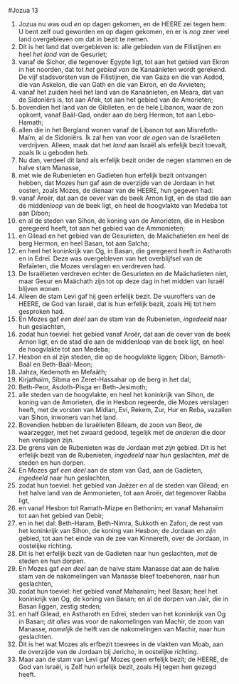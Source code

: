 #Jozua 13
1. Jozua nu was oud *en* op dagen gekomen, en de HEERE zei tegen hem: U bent zelf oud geworden en op dagen gekomen, en er is *nog* zeer veel land overgebleven om dat in bezit te nemen.
2. Dit is het land dat overgebleven is: alle gebieden van de Filistijnen en heel *het land van* de Gesuriet;
3. vanaf de Sichor, die tegenover Egypte ligt, tot aan het gebied van Ekron in het noorden, dat tot *het gebied van* de Kanaänieten wordt gerekend. De vijf stadsvorsten van de Filistijnen, die van Gaza en die van Asdod, die van Askelon, die van Gath en die van Ekron, en de Avvieten;
4. vanaf het zuiden heel het land van de Kanaänieten, en Meara, dat van de Sidoniërs is, tot aan Afek, tot aan het gebied van de Amorieten;
5. bovendien het land van de Giblieten, en de hele Libanon, waar de zon opkomt, vanaf Baäl-Gad, onder aan de berg Hermon, tot aan Lebo-Hamath;
6. allen die in het Bergland wonen vanaf de Libanon tot aan Misrefoth-Maïm, al de Sidoniërs. Ík zal hen van voor *de ogen* van de Israëlieten verdrijven. Alleen, maak dat het *land* aan Israël als erfelijk bezit toevalt, zoals Ik u geboden heb.
7. Nu dan, verdeel dit land als erfelijk bezit onder de negen stammen en de halve stam Manasse,
8. met wie de Rubenieten en Gadieten hun erfelijk bezit ontvangen hebben, dat Mozes hun gaf aan de overzijde van de Jordaan in het oosten, zoals Mozes, de dienaar van de HEERE, hun gegeven had:
9. vanaf Aroër, dat aan de oever van de beek Arnon ligt, en de stad die aan de midden*loop* van de beek ligt, en heel de hoogvlakte van Medeba tot aan Dibon;
10. en al de steden van Sihon, de koning van de Amorieten, die in Hesbon geregeerd heeft, tot aan het gebied van de Ammonieten;
11. en Gilead en het gebied van de Gesurieten, de Maächatieten en heel de berg Hermon, en heel Basan, tot aan Salcha;
12. en heel het koninkrijk van Og, in Basan, die geregeerd heeft in Astharoth en in Edreï. Deze was overgebleven van het overblijfsel van de Refaïeten, die Mozes verslagen en verdreven had.
13. De Israëlieten verdreven echter de Gesurieten en de Maächatieten niet, maar Gesur en Maächath zijn tot op deze dag in het midden van Israël blijven wonen.
14. Alleen de stam Levi gaf hij geen erfelijk bezit. De vuuroffers van de HEERE, de God van Israël, dat is hun erfelijk bezit, zoals Hij tot hem gesproken had.
15. En Mozes gaf *een deel* aan de stam van de Rubenieten, *ingedeeld* naar hun geslachten,
16. zodat hun toeviel: het gebied vanaf Aroër, dat aan de oever van de beek Arnon ligt, en de stad die aan de midden*loop* van de beek ligt, en heel de hoogvlakte tot aan Medeba;
17. Hesbon en al zijn steden, die op de hoogvlakte liggen; Dibon, Bamoth-Baäl en Beth-Baäl-Meon;
18. Jahza, Kedemoth en Mefaäth;
19. Kirjathaïm, Sibma en Zeret-Hassahar op de berg in het dal;
20. Beth-Peor, Asdoth-Pisga en Beth-Jesimoth;
21. alle steden van de hoogvlakte, en heel het koninkrijk van Sihon, de koning van de Amorieten, die in Hesbon regeerde, die Mozes verslagen heeft, met de vorsten van Midian, Evi, Rekem, Zur, Hur en Reba, vazallen van Sihon, inwoners van het land.
22. Bovendien hebben de Israëlieten Bileam, de zoon van Beor, de waarzegger, met het zwaard gedood, tegelijk met de *anderen* die door hen verslagen zijn.
23. De grens van de Rubenieten was de Jordaan met *zijn* gebied. Dit is het erfelijk bezit van de Rubenieten, *ingedeeld* naar hun geslachten, *met* de steden en hun dorpen.
24. En Mozes gaf *een deel* aan de stam van Gad, aan de Gadieten, *ingedeeld* naar hun geslachten,
25. zodat hun toeviel: het gebied van Jaëzer en al de steden van Gilead; en het halve land van de Ammonieten, tot aan Aroër, dat tegenover Rabba ligt,
26. en vanaf Hesbon tot Ramath-Mizpe en Bethonim; en vanaf Mahanaïm tot aan het gebied van Debir;
27. en in het dal: Beth-Haram, Beth-Nimra, Sukkoth en Zafon, de rest van het koninkrijk van Sihon, de koning van Hesbon; de Jordaan en *zijn* gebied, tot aan het einde van de zee van Kinnereth, over de Jordaan, in oostelijke richting.
28. Dit is het erfelijk bezit van de Gadieten naar hun geslachten, *met* de steden en hun dorpen.
29. En Mozes gaf *een deel* aan de halve stam Manasse dat aan de halve stam van de nakomelingen van Manasse bleef toebehoren, naar hun geslachten,
30. zodat hun toeviel: het gebied vanaf Mahanaïm; heel Basan; heel het koninkrijk van Og, de koning van Basan; en al de dorpen van Jaïr, die in Basan liggen, zestig steden;
31. en half Gilead, en Astharoth en Edreï, steden van het koninkrijk van Og in Basan; *dit alles* was voor de nakomelingen van Machir, de zoon van Manasse, *namelijk* de helft van de nakomelingen van Machir, naar hun geslachten.
32. Dit is het wat Mozes als erfbezit toewees in de vlakten van Moab, aan de overzijde van de Jordaan bij Jericho, in oostelijke richting.
33. Maar aan de stam van Levi gaf Mozes geen erfelijk bezit; de HEERE, de God van Israël, is Zelf hun erfelijk bezit, zoals Hij tegen hen gezegd heeft.
